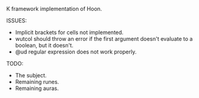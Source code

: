K framework implementation of Hoon.

ISSUES:
 - Implicit brackets for cells not implemented.
 - wutcol should throw an error if the first argument doesn't evaluate to a boolean, but it doesn't.
 - @ud regular expression does not work properly.

TODO:
 - The subject.
 - Remaining runes.
 - Remaining auras.
